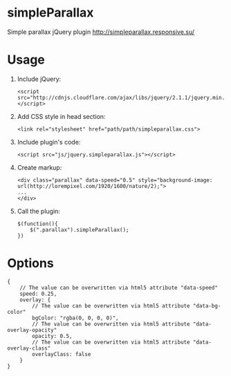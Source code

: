 simpleParallax
==============

Simple parallax jQuery plugin http://simpleparallax.responsive.su/

Usage
=====

1. Include jQuery:
	```
	<script src="http://cdnjs.cloudflare.com/ajax/libs/jquery/2.1.1/jquery.min.js"></script>
	```
2. Add CSS style in head section:
	```
	<link rel="stylesheet" href="path/path/simpleparallax.css">	
	```
3. Include plugin's code:
	```
	<script src="js/jquery.simpleparallax.js"></script>
	```
4. Create markup:
	```
	<div class="parallax" data-speed="0.5" style="background-image: url(http://lorempixel.com/1920/1600/nature/2);">
	...			
	</div>
	```
5. Call the plugin:
	```
	$(function(){				
		$(".parallax").simpleParallax();
	})
	```

Options
=======

```
{
	// The value can be overwritten via html5 attribute "data-speed"
	speed: 0.25,
	overlay: {
		// The value can be overwritten via html5 attribute "data-bg-color"
		bgColor: "rgba(0, 0, 0, 0)",
		// The value can be overwritten via html5 attribute "data-overlay-opacity"
		opacity: 0.5,
		// The value can be overwritten via html5 attribute "data-overlay-class"
		overlayClass: false
	}
}
```
